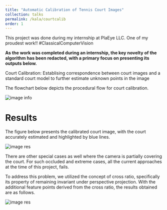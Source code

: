```yaml
---
title: "Automatic Calibration of Tennis Court Images"
collection: talks
permalink: /kala/courtcalib
order: 1
---
```


This project was done during my internship at PlaEye LLC. One of my proudest work!!
#ClassicalComputerVision


**As the work was completed during an internship, the key novelty of the algorithm has been redacted, with a primary focus on presenting its outputs below.**

Court Calibration: Establising correspondence between court images and a standard 
court model to further estimate unknown points in the image

The flowchart below depicts the procedural flow for court calibration. 

![image info](../../images/courtcalib_flow.png)

Results
===

The figure below presents the calibrated court image, with the court accurately estimated and highlighted by blue lines.

![image res](../../images/courtcalib_out.png)


There are other special cases as well where the camera is partially covering 
the court. For such occluded and extreme cases, all the current approaches at the time of this project, fails.  

To address this problem, we utilized the concept of cross ratio, specifically its property of remaining invariant under perspective projection.
With the additional feature points derived from the cross ratio, the results obtained are as follows.

![image res](../../images/courtcalib_out2.png)